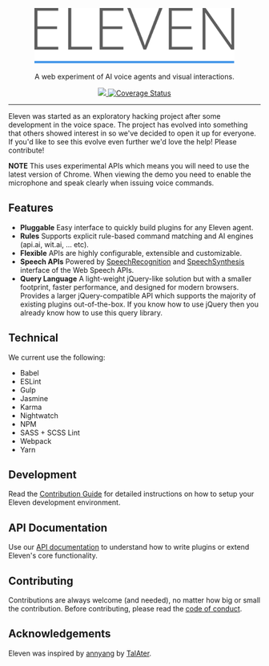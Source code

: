 <p align="center">
  <a href="https://dysfunc.github.io/eleven/">
    <img alt="Eleven" src="https://github.com/dysfunc/eleven/blob/master/app/img/logo.png?raw=true" width="400" />
  </a>
</p>

<p align="center">
  A web experiment of AI voice agents and visual interactions.
</p>

<p align="center">
  <a href='https://travis-ci.com/dysfunc/eleven/jobs/77966365'>
    <img src="https://travis-ci.com/dysfunc/eleven.svg?token=4SK3g33gtmzfiqqsvG76&branch=master" />
  </a>
  <a href='https://coveralls.io/github/dysfunc/eleven?branch=master'>
    <img src='https://coveralls.io/repos/github/dysfunc/eleven/badge.svg?branch=master&t=pgIC2r' alt='Coverage Status' />
  </a>
</p>

---

Eleven was started as an exploratory hacking project after some development in the voice space. The project has evolved into something that others showed interest in so we've decided to open it up for everyone. If you'd like to see this evolve even further we'd love the help! Please contribute!

**NOTE**
This uses experimental APIs which means you will need to use the latest version of Chrome. When viewing the demo you need to enable the microphone and speak clearly when issuing voice commands.

## Features
* **Pluggable** Easy interface to quickly build plugins for any Eleven agent.
* **Rules** Supports explicit rule-based command matching and AI engines (api.ai, wit.ai, ... etc).
* **Flexible** APIs are highly configurable, extensible and customizable.
* **Speech APIs** Powered by [SpeechRecognition](https://developer.mozilla.org/en-US/docs/Web/API/SpeechRecognition) and [SpeechSynthesis](https://developer.mozilla.org/en-US/docs/Web/API/SpeechSynthesis) interface of the Web Speech APIs.
* **Query Language** A light-weight jQuery-like solution but with a smaller footprint, faster performance, and designed for modern browsers. Provides a larger jQuery-compatible API which supports the majority of existing plugins out-of-the-box. If you know how to use jQuery then you already know how to use this query library.

## Technical

We current use the following:

* Babel
* ESLint
* Gulp
* Jasmine
* Karma
* Nightwatch
* NPM
* SASS + SCSS Lint
* Webpack
* Yarn

## Development

Read the [Contribution Guide](CONTRIBUTING.md) for detailed instructions on how to setup your Eleven development environment.

## API Documentation

Use our [API documentation](API.md) to understand how to write plugins or extend Eleven's core functionality.

## Contributing

Contributions are always welcome (and needed), no matter how big or small the contribution. Before contributing, please read the [code of conduct](COC.md).

## Acknowledgements

Eleven was inspired by [annyang](https://github.com/TalAter/annyang) by [TalAter](https://github.com/TalAter).
